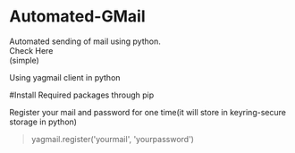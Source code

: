 # Automated-GMail
Automated sending of mail using python.
<br>
<a herf="https://sasiworks.herokuapp.com/automail">Check Here</a>
<br>
(simple)

Using yagmail client in python

#Install Required packages through pip

Register your mail and password for one time(it will store in keyring-secure storage in python)
   > yagmail.register('yourmail', 'yourpassword')  

